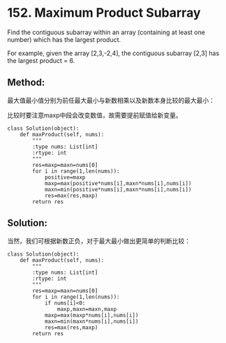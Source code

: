 # 152. Maximum Product Subarray

Find the contiguous subarray within an array (containing at least one number) which has the largest product.

For example, given the array [2,3,-2,4],
the contiguous subarray [2,3] has the largest product = 6.

## Method:
最大值最小值分别为前任最大最小与新数相乘以及新数本身比较的最大最小：

比较时要注意maxp中段会改变数值，故需要提前赋值给新变量。

    class Solution(object):
        def maxProduct(self, nums):
            """
            :type nums: List[int]
            :rtype: int
            """
            res=maxp=maxn=nums[0]
            for i in range(1,len(nums)):
                positive=maxp
                maxp=max(positive*nums[i],maxn*nums[i],nums[i])
                maxn=min(positive*nums[i],maxn*nums[i],nums[i])
                res=max(res,maxp)
            return res
            
## Solution:
当然，我们可根据新数正负，对于最大最小做出更简单的判断比较：

    class Solution(object):
        def maxProduct(self, nums):
            """
            :type nums: List[int]
            :rtype: int
            """
            res=maxp=maxn=nums[0]
            for i in range(1,len(nums)):
                if nums[i]<0:
                    maxp,maxn=maxn,maxp
                maxp=max(maxp*nums[i],nums[i])
                maxn=min(maxn*nums[i],nums[i])
                res=max(res,maxp)
            return res